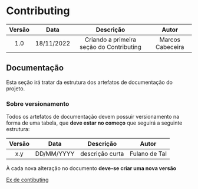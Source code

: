 # Contributing

| Versão |    Data    |                Descrição                 |      Autor       |
| :----: | :--------: | :--------------------------------------: | :--------------: |
|  1.0   | 18/11/2022 | Criando a primeira seção do Contributing | Marcos Cabeceira |

## Documentação

Esta seção irá tratar da estrutura dos artefatos de documentação do projeto.

### Sobre versionamento

Todos os artefatos de documentação devem possuir versionamento na forma de uma tabela, que **deve estar no começo** que seguirá a seguinte estrutura:

| Versão |    Data    |    Descrição    |     Autor     |
| :----: | :--------: | :-------------: | :-----------: |
|  x.y   | DD/MM/YYYY | descrição curta | Fulano de Tal |

À cada nova alteração no documento **deve-se criar uma nova versão**

[Ex de contibuting](https://github.com/DNXLabs/terraform-aws-ecs/blob/master/CONTRIBUTING.md)
